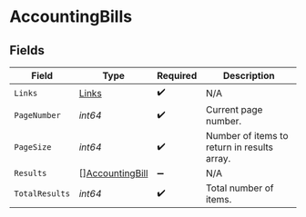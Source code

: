 # AccountingBills


## Fields

| Field                                                     | Type                                                      | Required                                                  | Description                                               |
| --------------------------------------------------------- | --------------------------------------------------------- | --------------------------------------------------------- | --------------------------------------------------------- |
| `Links`                                                   | [Links](../../models/shared/links.md)                     | :heavy_check_mark:                                        | N/A                                                       |
| `PageNumber`                                              | *int64*                                                   | :heavy_check_mark:                                        | Current page number.                                      |
| `PageSize`                                                | *int64*                                                   | :heavy_check_mark:                                        | Number of items to return in results array.               |
| `Results`                                                 | [][AccountingBill](../../models/shared/accountingbill.md) | :heavy_minus_sign:                                        | N/A                                                       |
| `TotalResults`                                            | *int64*                                                   | :heavy_check_mark:                                        | Total number of items.                                    |